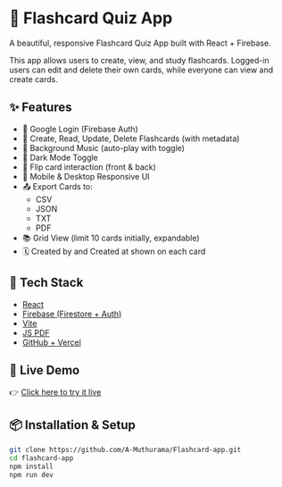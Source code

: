 # 🧠 Flashcard Quiz App

A beautiful, responsive Flashcard Quiz App built with React + Firebase.

This app allows users to create, view, and study flashcards. Logged-in users can edit and delete their own cards, while everyone can view and create cards.

## ✨ Features

- 🔐 Google Login (Firebase Auth)
- 📝 Create, Read, Update, Delete Flashcards (with metadata)
- 🎵 Background Music (auto-play with toggle)
- 🌙 Dark Mode Toggle
- 🔄 Flip card interaction (front & back)
- 📱 Mobile & Desktop Responsive UI
- 📤 Export Cards to:
  - CSV
  - JSON
  - TXT
  - PDF
- 📚 Grid View (limit 10 cards initially, expandable)
- 🗓️ Created by and Created at shown on each card

## 🔧 Tech Stack

- [React](https://reactjs.org/)
- [Firebase (Firestore + Auth)](https://firebase.google.com/)
- [Vite](https://vitejs.dev/)
- [JS PDF](https://github.com/parallax/jsPDF)
- [GitHub + Vercel](https://vercel.com)

## 🚀 Live Demo

👉 [Click here to try it live](https://your-vercel-link.vercel.app)

## 📦 Installation & Setup

```bash
git clone https://github.com/A-Muthurama/Flashcard-app.git
cd flashcard-app
npm install
npm run dev
